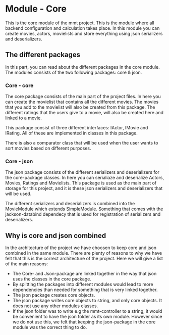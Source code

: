 # Module - Core
This is the core module of the mmt project. This is the module where all backend configuration and calculation takes place. In this module you can create movies, actors, movielists and store everything using json serializers and deserializers.

## The different packages
In this part, you can read about the different packages in the core module. The modules consists of the two following packages: core & json.

### Core - core
The core package consists of the main part of the project files. In here you can create the movielist that contains all the different movies. The movies that you add to the movielist will also be created from this package. The different ratings that the users give to a movie, will also be created here and linked to a movie.

This package consist of three different interfaces: IActor, IMovie and IRating. All of these are implemented in classes in this package.

There is also a comparator class that will be used when the user wants to sort movies based on different purposes.

### Core - json
The json package consists of the different serializers and deserializers for the core-package classes. In here you can serialiaze and deserialize Actors, Movies, Ratings and Movielists. This package is used as the main part of storage for this project, and it is these json serializers and deserializers that will be used.

The different serializers and deserializers is combined into the MovieModule which extends SimpleModule. Something that comes with the jackson-databind dependecy that is used for registration of serializers and deserializers.

## Why is core and json combined
In the architecture of the project we have choosen to keep core and json combined in the same module. There are plenty of reasons to why we have felt that this is the correct architecture of the project. Here we will give a list of the main reasons:

- The Core- and Json-package are linked together in the way that json uses the classes in the core package.
- By splitting the packages into different modules would lead to more dependencies than needed for something that is very linked together.
- The json package creates core objects.
- The json package writes core objects to string, and only core objects. It does not use any other modules classes.
- If the json folder was to write e.g the mmt-controller to a string, it would be convenient to have the json folder as its own module. However since we do not use this, we felt that keeping the json-package in the core module was the correct thing to do.
